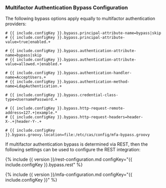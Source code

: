 ### Multifactor Authentication Bypass Configuration

The following bypass options apply equally to multifactor authentication providers:

```properties
# {{ include.configKey }}.bypass.principal-attribute-name=bypass|skip
# {{ include.configKey }}.bypass.principal-attribute-value=true|enabled.+

# {{ include.configKey }}.bypass.authentication-attribute-name=bypass|skip
# {{ include.configKey }}.bypass.authentication-attribute-value=allowed.+|enabled.+

# {{ include.configKey }}.bypass.authentication-handler-name=AcceptUsers.+
# {{ include.configKey }}.bypass.authentication-method-name=LdapAuthentication.+

# {{ include.configKey }}.bypass.credential-class-type=UsernamePassword.+

# {{ include.configKey }}.bypass.http-request-remote-address=127.+|example.*
# {{ include.configKey }}.bypass.http-request-headers=header-X-.+|header-Y-.+

# {{ include.configKey }}.bypass.groovy.location=file:/etc/cas/config/mfa-bypass.groovy
```

If multifactor authentication bypass is determined via REST, then the following
settings can be used to configure the REST integration:

{% include {{ version }}/rest-configuration.md configKey="{{ include.configKey }}.bypass.rest"  %}

{% include {{ version }}/mfa-configuration.md configKey="{{ include.configKey }}" %}
